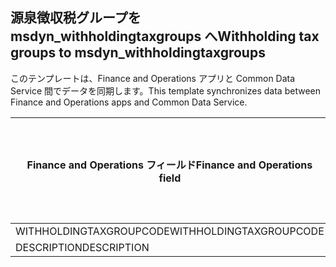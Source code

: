 ## <a name="withholding-tax-groups-to-msdyn_withholdingtaxgroups"></a><span data-ttu-id="7e3e6-101">源泉徴収税グループを msdyn_withholdingtaxgroups へ</span><span class="sxs-lookup"><span data-stu-id="7e3e6-101">Withholding tax groups to msdyn_withholdingtaxgroups</span></span>

<span data-ttu-id="7e3e6-102">このテンプレートは、Finance and Operations アプリと Common Data Service 間でデータを同期します。</span><span class="sxs-lookup"><span data-stu-id="7e3e6-102">This template synchronizes data between Finance and Operations apps and Common Data Service.</span></span>

<span data-ttu-id="7e3e6-103">Finance and Operations フィールド</span><span class="sxs-lookup"><span data-stu-id="7e3e6-103">Finance and Operations field</span></span> | <span data-ttu-id="7e3e6-104">タイプのマッピング</span><span class="sxs-lookup"><span data-stu-id="7e3e6-104">Map type</span></span> | <span data-ttu-id="7e3e6-105">その他の Dynamics 365 フィールド</span><span class="sxs-lookup"><span data-stu-id="7e3e6-105">Other Dynamics 365 field</span></span> | <span data-ttu-id="7e3e6-106">既定値</span><span class="sxs-lookup"><span data-stu-id="7e3e6-106">Default value</span></span>
---|---|---|---
<span data-ttu-id="7e3e6-107">WITHHOLDINGTAXGROUPCODE</span><span class="sxs-lookup"><span data-stu-id="7e3e6-107">WITHHOLDINGTAXGROUPCODE</span></span> | = | <span data-ttu-id="7e3e6-108">msdyn_name</span><span class="sxs-lookup"><span data-stu-id="7e3e6-108">msdyn_name</span></span> | 
<span data-ttu-id="7e3e6-109">DESCRIPTION</span><span class="sxs-lookup"><span data-stu-id="7e3e6-109">DESCRIPTION</span></span> | = | <span data-ttu-id="7e3e6-110">msdyn_description</span><span class="sxs-lookup"><span data-stu-id="7e3e6-110">msdyn_description</span></span> | 
